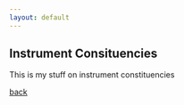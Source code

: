 ```yaml
---
layout: default
---
```


## Instrument Consituencies

This is my stuff on instrument constituencies 

[back](./)
